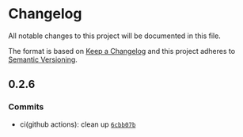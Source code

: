 # Changelog

All notable changes to this project will be documented in this file.

The format is based on [Keep a Changelog](https://keepachangelog.com/en/1.0.0/)
and this project adheres to [Semantic Versioning](https://semver.org/spec/v2.0.0.html).

## 0.2.6

### Commits

- ci(github actions): clean up [`6cbb07b`](https://github.com/YoeriNijs/vienna/commit/6cbb07bd409ecd7a5dad8f73c08570583781deb9)
